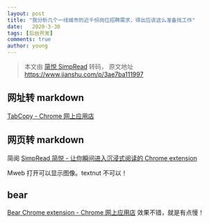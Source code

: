 ```yaml
---
layout: post
title: "我分析几个一线城市的近千份岗位招聘需求，得出应该这么准备找工作"
date:   2020-3-30
tags: [后台开发]
comments: true
author: young
---
```

> 本文由 [简悦 SimpRead](http://ksria.com/simpread/) 转码， 原文地址 https://www.jianshu.com/p/3ae7ba111997

<article class="_2rhmJa">

## 网址转 markdown

[TabCopy - Chrome 网上应用店](https://link.jianshu.com?t=https://chrome.google.com/webstore/detail/tabcopy/micdllihgoppmejpecmkilggmaagfdmb/reviews)

## 网页转 markdown

简阅
[SimpRead 简悦 - 让你瞬间进入沉浸式阅读的 Chrome extension](https://link.jianshu.com?t=http://ksria.com/simpread/)

Mweb 打开可以显示图像。textnut 不可以！

## bear

[Bear Chrome extension - Chrome 网上应用店](https://link.jianshu.com?t=https://chrome.google.com/webstore/detail/bear-chrome-extension/bipgnccfcjnfnpnnllchfeillaekkofo?utm_source=chrome-ntp-icon)
效果不错，就是有点慢！

</article>
